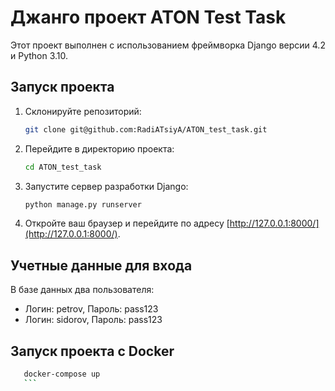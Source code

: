 # Джанго проект ATON Test Task

Этот проект выполнен с использованием фреймворка Django версии 4.2 и Python 3.10.

## Запуск проекта 

1. Склонируйте репозиторий:

    ```bash
    git clone git@github.com:RadiATsiyA/ATON_test_task.git
    ```

2. Перейдите в директорию проекта:

    ```bash
    cd ATON_test_task
    ```

3. Запустите сервер разработки Django:

    ```bash
    python manage.py runserver
    ```

4. Откройте ваш браузер и перейдите по адресу [http://127.0.0.1:8000/](http://127.0.0.1:8000/).

## Учетные данные для входа

В базе данных два пользователя:

- Логин: petrov, Пароль: pass123
- Логин: sidorov, Пароль: pass123

## Запуск проекта с Docker

 ```bash
    docker-compose up
    ```

